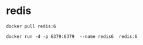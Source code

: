 # redis



```
docker pull redis:6
```



```
docker run -d -p 6379:6379  --name redis6  redis:6
```



